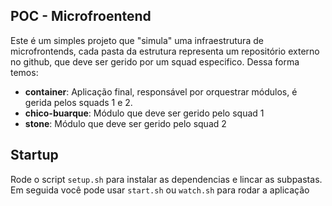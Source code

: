 ## POC - Microfroentend
Este é um simples projeto que "simula" uma infraestrutura de microfrontends, cada pasta da estrutura representa um repositório externo no github, que deve ser gerido por um squad especifico. Dessa forma temos:

- **container**: Aplicação final, responsável por orquestrar módulos, é gerida pelos squads 1 e 2.
- **chico-buarque**: Módulo que deve ser gerido pelo squad 1
- **stone**: Módulo que deve ser gerido pelo squad 2

## Startup
Rode o script `setup.sh` para instalar as dependencias e lincar as subpastas.
Em seguida você pode usar `start.sh` ou `watch.sh` para rodar a aplicação
